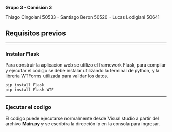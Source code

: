 **Grupo 3 - Comisión 3**

Thiago Cingolani 50533 - Santiago Beron 50520 - Lucas Lodigiani 50641
## Requisitos previos

------------
### Instalar Flask

Para construir la aplicacion web se utilizo el framework Flask, para compilar y ejecutar el codigo se debe instalar utilizando la terminal de python, y la libreria WTForms utilizada para validar los datos.
```
pip install Flask
pip install Flask-WTF
```
------------
### Ejecutar el codigo

El codigo puede ejecutarse normalmente desde Visual studio a partir del archivo **Main.py** y se escribira la dirección ip en la consola para ingresar.




